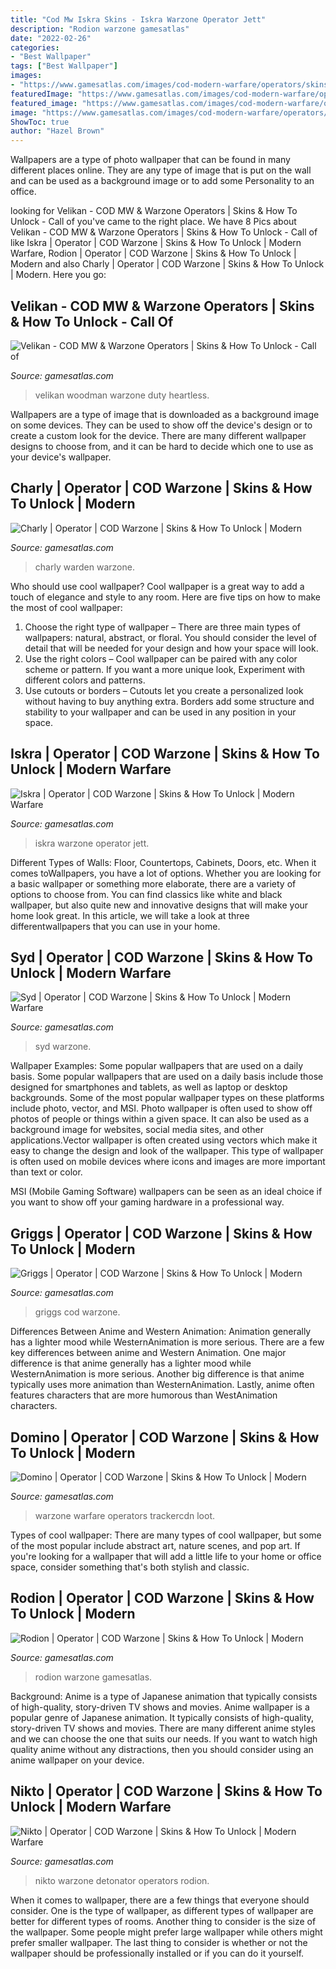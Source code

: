 ```yaml
---
title: "Cod Mw Iskra Skins - Iskra Warzone Operator Jett"
description: "Rodion warzone gamesatlas"
date: "2022-02-26"
categories:
- "Best Wallpaper"
tags: ["Best Wallpaper"]
images:
- "https://www.gamesatlas.com/images/cod-modern-warfare/operators/skins/ui_loot_operator_west_griggs_1_1.png"
featuredImage: "https://www.gamesatlas.com/images/cod-modern-warfare/operators/skins/ui_loot_operator_east_iskra_4_2.png"
featured_image: "https://www.gamesatlas.com/images/cod-modern-warfare/operators/skins/ui_loot_operator_east_nikto_3_1.png"
image: "https://www.gamesatlas.com/images/cod-modern-warfare/operators/skins/ui_loot_operator_east_iskra_4_2.png"
ShowToc: true
author: "Hazel Brown"
---
```





Wallpapers are a type of photo wallpaper that can be found in many different places online. They are any type of image that is put on the wall and can be used as a background image or to add some Personality to an office.

	

		
looking for Velikan - COD MW &amp; Warzone Operators | Skins &amp; How To Unlock - Call of you've came to the right place. We have 8 Pics about Velikan - COD MW &amp; Warzone Operators | Skins &amp; How To Unlock - Call of like Iskra | Operator | COD Warzone | Skins &amp; How To Unlock | Modern Warfare, Rodion | Operator | COD Warzone | Skins &amp; How To Unlock | Modern and also Charly | Operator | COD Warzone | Skins &amp; How To Unlock | Modern. Here you go:
		
    
## Velikan - COD MW &amp; Warzone Operators | Skins &amp; How To Unlock - Call Of

<img loading=lazy src="https://www.gamesatlas.com/images/cod-modern-warfare/operators/skins/ui_loot_operator_east_velikan_2_1.png" onerror="this.onerror=null;this.src='https://tse4.mm.bing.net/th?id=OIP.qKN_prIUElkfYUG88sgudgAAAA&amp;pid=15.1';" alt="Velikan - COD MW &amp; Warzone Operators | Skins &amp; How To Unlock - Call of">

_Source: gamesatlas.com_

>velikan woodman warzone duty heartless. 

	

Wallpapers are a type of image that is downloaded as a background image on some devices. They can be used to show off the device's design or to create a custom look for the device. There are many different wallpaper designs to choose from, and it can be hard to decide which one to use as your device's wallpaper.

    
## Charly | Operator | COD Warzone | Skins &amp; How To Unlock | Modern

<img loading=lazy src="https://www.gamesatlas.com/images/cod-modern-warfare/operators/skins/ui_loot_operator_west_charly_1_2.png" onerror="this.onerror=null;this.src='https://tse1.mm.bing.net/th?id=OIP.eUFlZwpVKXLo0yi-WxYL0QAAAA&amp;pid=15.1';" alt="Charly | Operator | COD Warzone | Skins &amp; How To Unlock | Modern">

_Source: gamesatlas.com_

>charly warden warzone. 

	

Who should use cool wallpaper?
Cool wallpaper is a great way to add a touch of elegance and style to any room. Here are five tips on how to make the most of cool wallpaper: 
1) Choose the right type of wallpaper – There are three main types of wallpapers: natural, abstract, or floral. You should consider the level of detail that will be needed for your design and how your space will look. 
2) Use the right colors – Cool wallpaper can be paired with any color scheme or pattern. If you want a more unique look, Experiment with different colors and patterns. 
3) Use cutouts or borders – Cutouts let you create a personalized look without having to buy anything extra. Borders add some structure and stability to your wallpaper and can be used in any position in your space.

    
## Iskra | Operator | COD Warzone | Skins &amp; How To Unlock | Modern Warfare

<img loading=lazy src="https://www.gamesatlas.com/images/cod-modern-warfare/operators/skins/ui_loot_operator_east_iskra_4_2.png" onerror="this.onerror=null;this.src='https://tse4.mm.bing.net/th?id=OIP.UWP4Df9w3gJsP5_j2sLfwwAAAA&amp;pid=15.1';" alt="Iskra | Operator | COD Warzone | Skins &amp; How To Unlock | Modern Warfare">

_Source: gamesatlas.com_

>iskra warzone operator jett. 

	

Different Types of Walls: Floor, Countertops, Cabinets, Doors, etc.
When it comes toWallpapers, you have a lot of options. Whether you are looking for a basic wallpaper or something more elaborate, there are a variety of options to choose from. You can find classics like white and black wallpaper, but also quite new and innovative designs that will make your home look great. In this article, we will take a look at three differentwallpapers that you can use in your home.

    
## Syd | Operator | COD Warzone | Skins &amp; How To Unlock | Modern Warfare

<img loading=lazy src="https://www.gamesatlas.com/images/cod-modern-warfare/operators/skins/ui_loot_operator_east_syd_4_1.png" onerror="this.onerror=null;this.src='https://tse2.mm.bing.net/th?id=OIP.s4ayCitAIcnWQZour1le6wAAAA&amp;pid=15.1';" alt="Syd | Operator | COD Warzone | Skins &amp; How To Unlock | Modern Warfare">

_Source: gamesatlas.com_

>syd warzone. 

	

Wallpaper Examples: Some popular wallpapers that are used on a daily basis.
Some popular wallpapers that are used on a daily basis include those designed for smartphones and tablets, as well as laptop or desktop backgrounds. Some of the most popular wallpaper types on these platforms include photo, vector, and MSI. 
Photo wallpaper is often used to show off photos of people or things within a given space. It can also be used as a background image for websites, social media sites, and other applications.Vector wallpaper is often created using vectors which make it easy to change the design and look of the wallpaper. This type of wallpaper is often used on mobile devices where icons and images are more important than text or color. 

MSI (Mobile Gaming Software) wallpapers can be seen as an ideal choice if you want to show off your gaming hardware in a professional way.

    
## Griggs | Operator | COD Warzone | Skins &amp; How To Unlock | Modern

<img loading=lazy src="https://www.gamesatlas.com/images/cod-modern-warfare/operators/skins/ui_loot_operator_west_griggs_1_1.png" onerror="this.onerror=null;this.src='https://tse1.mm.bing.net/th?id=OIP.YFudCYPIC7PIZ7CdLY48mgAAAA&amp;pid=15.1';" alt="Griggs | Operator | COD Warzone | Skins &amp; How To Unlock | Modern">

_Source: gamesatlas.com_

>griggs cod warzone. 

	

Differences Between Anime and Western Animation: Animation generally has a lighter mood while WesternAnimation is more serious.
There are a few key differences between anime and Western Animation. One major difference is that anime generally has a lighter mood while WesternAnimation is more serious. Another big difference is that anime typically uses more animation than WesternAnimation. Lastly, anime often features characters that are more humorous than WestAnimation characters.

    
## Domino | Operator | COD Warzone | Skins &amp; How To Unlock | Modern

<img loading=lazy src="https://www.gamesatlas.com/images/cod-modern-warfare/operators/skins/resized/ui_loot_operator_west_domino_11_1_155x206.png" onerror="this.onerror=null;this.src='https://tse2.mm.bing.net/th?id=OIP.oMAHLpae7xLF2ZFVl8kLQwAAAA&amp;pid=15.1';" alt="Domino | Operator | COD Warzone | Skins &amp; How To Unlock | Modern">

_Source: gamesatlas.com_

>warzone warfare operators trackercdn loot. 

	

Types of cool wallpaper:
There are many types of cool wallpaper, but some of the most popular include abstract art, nature scenes, and pop art. If you're looking for a wallpaper that will add a little life to your home or office space, consider something that's both stylish and classic.

    
## Rodion | Operator | COD Warzone | Skins &amp; How To Unlock | Modern

<img loading=lazy src="https://www.gamesatlas.com/images/cod-modern-warfare/operators/skins/ui_loot_operator_east_rodion_5_1.png" onerror="this.onerror=null;this.src='https://tse4.mm.bing.net/th?id=OIP.vBJsYwwx0QKwT6K0l_Pm4gAAAA&amp;pid=15.1';" alt="Rodion | Operator | COD Warzone | Skins &amp; How To Unlock | Modern">

_Source: gamesatlas.com_

>rodion warzone gamesatlas. 

	

Background: Anime is a type of Japanese animation that typically consists of high-quality, story-driven TV shows and movies.
Anime wallpaper is a popular genre of Japanese animation. It typically consists of high-quality, story-driven TV shows and movies. There are many different anime styles and we can choose the one that suits our needs. If you want to watch high quality anime without any distractions, then you should consider using an anime wallpaper on your device.

    
## Nikto | Operator | COD Warzone | Skins &amp; How To Unlock | Modern Warfare

<img loading=lazy src="https://www.gamesatlas.com/images/cod-modern-warfare/operators/skins/ui_loot_operator_east_nikto_3_1.png" onerror="this.onerror=null;this.src='https://tse3.mm.bing.net/th?id=OIP.UzrruRToAlvAVEdn-Wa3BwAAAA&amp;pid=15.1';" alt="Nikto | Operator | COD Warzone | Skins &amp; How To Unlock | Modern Warfare">

_Source: gamesatlas.com_

>nikto warzone detonator operators rodion. 

	

When it comes to wallpaper, there are a few things that everyone should consider. One is the type of wallpaper, as different types of wallpaper are better for different types of rooms. Another thing to consider is the size of the wallpaper. Some people might prefer large wallpaper while others might prefer smaller wallpaper. The last thing to consider is whether or not the wallpaper should be professionally installed or if you can do it yourself.

